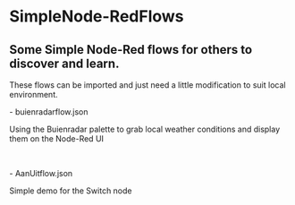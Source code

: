 # SimpleNode-RedFlows
<h2>Some Simple Node-Red flows for others to discover and learn.</h2>

<p>These flows can be imported and just need a little modification to suit local environment.</p> 
<p>- buienradarflow.json</p>  <p>Using the Buienradar palette to grab local weather conditions and display them on the Node-Red UI</p><br>
<p>- AanUitflow.json</p>  <p>Simple demo for the Switch node</p><br>

